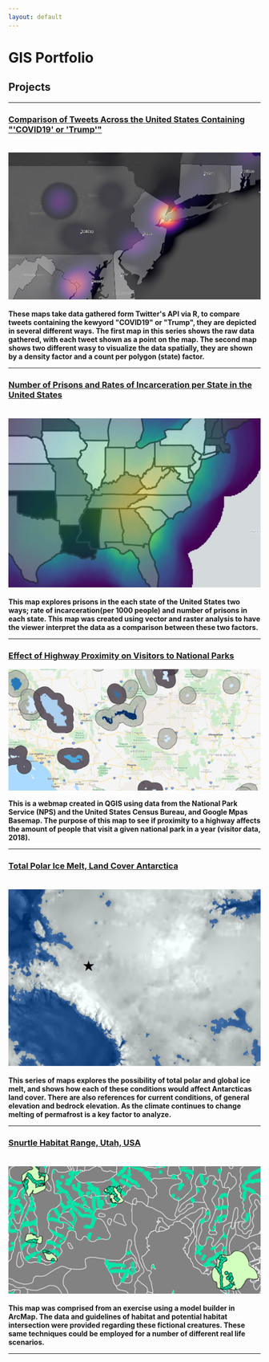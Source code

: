 ```yaml
---
layout: default
---
```


# GIS Portfolio
## Projects
---

### [Comparison of Tweets Across the United States Containing "'COVID19' or 'Trump'"](/projects/Lab6.md)<br><br>
[<img src="images/screenshotNY.JPG?raw=true"/>](projects/TweetsHeatandState.pdf) <br><br>
**These maps take data gathered form Twitter's API via R, to compare tweets containing the kewyord "COVID19" or "Trump", they are depicted in several different ways. The first map in this series shows the raw data gathered, with each tweet shown as a point on the map. The second map shows two different wasy to visualize the data spatially, they are shown by a density factor and a count per polygon (state) factor.**

---
### [Number of Prisons and Rates of Incarceration per State in the United States](/Project1/index.md)<br><br>
[<img src="Project1/coverphoto.JPG?raw=true"/>](Project1/IncarcUSA1.pdf) <br><br>
**This map explores prisons in the each state of the United States two ways; rate of incarceration(per 1000 people) and number of prisons in each state. This map was created using vector and raster analysis to have the viewer interpret the data as a comparison between these two factors.**


---
 
 ### [Effect of Highway Proximity on Visitors to National Parks](/projects/WMProj)<br>
 
 [<img src="images/WebMapSS.PNG?raw=true"/>](https://sophiepeet.github.io/webmap/qgis2web_2020_02_19-11_29_49_299210/index.html)
 
**This is a webmap created in QGIS using data from the National Park Service (NPS) and the United States Census Bureau, and Google Mpas Basemap. The purpose of this map to see if proximity to a highway affects the amount of people that visit a given national park in a year (visitor data, 2018).**
 
 
---

### [Total Polar Ice Melt, Land Cover Antarctica](projects/project2)<br><br>
[<img src="images/map2_antarctica.png?raw=true"/>](projects/AntarcticaMaps.pdf) <br><br>
**This series of maps explores the possibility of total polar and global ice melt, and shows how each of these conditions would affect Antarcticas land cover. There are also references for current conditions, of general elevation and bedrock elevation. As the climate continues to change melting of permafrost is a key factor to analyze.**

---

### [Snurtle Habitat Range, Utah, USA](/projects/project1) <br><br>
[<img src="images/map1_ofawesomeness.png?raw=true"/>](projects/Lab6_Part2.pdf) <br><br>
**This map was comprised from an exercise using a model builder in ArcMap. The data and guidelines of habitat and potential habitat intersection were provided regarding these fictional creatures. These same techniques could be employed for a number of different real life scenarios.**

---
